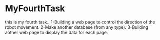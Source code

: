 # MyFourthTask
this is my fourth task..
1-Building a web page to control the direction of the robot movement.
2-Make another database (from any type).
3-Building aother web page to display the data for each page.
